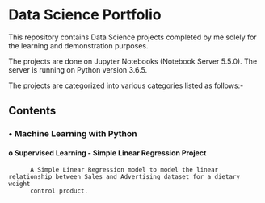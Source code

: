 # Data Science Portfolio

This repository contains Data Science projects completed by me solely for the learning and demonstration purposes. 

The projects are done on Jupyter Notebooks (Notebook Server 5.5.0). The server is running on Python version 3.6.5.

The projects are categorized into various categories listed as follows:- 

 ## Contents
 
  ### •	Machine Learning with Python
  
   #### o Supervised Learning - Simple Linear Regression Project
      
          A Simple Linear Regression model to model the linear relationship between Sales and Advertising dataset for a dietary weight      
          control product.


